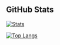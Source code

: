 
## GitHub Stats

[![Stats](https://github-readme-stats.vercel.app/api?username=Nats-ji&count_private=true&show_icons=true&theme=algolia&hide=issues&hide_border=true&cache_seconds=1800)](https://github.com/Nats-ji?tab=repositories)

[![Top Langs](https://github-readme-stats.vercel.app/api/top-langs/?username=Nats-ji&theme=algolia&hide_border=true&layout=compact&exclude_repo=IconFontCppHeadersAndLuaTables)](https://github.com/Nats-ji?tab=repositories)
